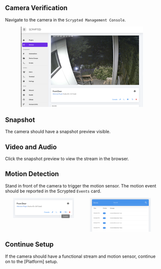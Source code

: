 <script setup lang="ts"> 
import { onMounted } from 'vue';
import mediumZoom from 'medium-zoom';

onMounted(() => {
  mediumZoom('[data-zoomable]', { background: 'var(--vp-c-bg)' });
});

</script>

<style>
.medium-zoom-overlay {
  z-index: 20;
}

.medium-zoom-image {
  z-index: 21;
}
</style>


## Camera Verification

Navigate to the camera in the `Scrypted Management Console`.

<div style="display: flex; flex-direction: column; align-items: center; flex: 1;">
<img src="/img/camera-console.png" width="400" data-zoomable="true" >
</div>


## Snapshot

The camera should have a snapshot preview visible.

## Video and Audio

Click the snapshot preview to view the stream in the browser.

## Motion Detection

Stand in front of the camera to trigger the motion sensor. The motion event should be reported in the Scrypted `Events` card.


<div style="width: 100%; display: flex; flex-direction: row;">

<div style="display: flex; flex-direction: column; align-items: center; flex: 1;">

<img src="/img/events-button.png" width="200" data-zoomable="true" >
</div>


<div style="display: flex; flex-direction: column; align-items: center; flex: 1;">

<img src="/img/events-card.png" width="200" data-zoomable="true">
</div>

</div>

## Continue Setup

If the camera should have a functional stream and motion sensor, continue on to the [Platform] setup.